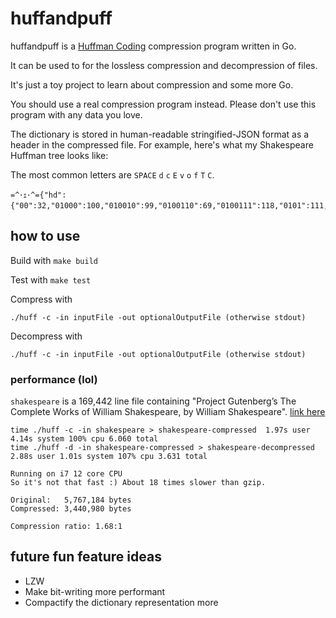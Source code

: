 # huffandpuff

huffandpuff is a [Huffman Coding](https://en.wikipedia.org/wiki/Huffman_coding) compression program written in Go.

It can be used to for the lossless compression and decompression of files.

It's just a toy project to learn about compression and some more Go.

You should use a real compression program instead. Please don't use this program with any data you love.

The dictionary is stored in human-readable stringified-JSON format as a header in the compressed file. For example, here's what my Shakespeare Huffman tree looks like:

The most common letters are `SPACE` `d` `c` `E` `v` `o` `f` `T` `C`.

```
=^･ｪ･^={"hd":{"00":32,"01000":100,"010010":99,"0100110":69,"0100111":118,"0101":111,"011000":102,"0110010":84,"01100110":67,"011001110":71,"011001111":80,"01101":108,"0111":116,"100000":119,"100001":46,"10001":13,"10010":10,"10011000":76,"1001100100":95,"10011001010":113,"10011001011000":41,"10011001011001":40,"100110010110100":51,"100110010110101":48,"10011001011011":8216,"10011001011100":8221,"10011001011101":49,"10011001011110":88,"1001100101111100":55,"1001100101111101":57,"100110010111111":52,"100110011":63,"1001101":65,"100111":121,"101000":44,"101001000":70,"1010010010":75,"1010010011":45,"10100101":82,"1010011":98,"1010100":112,"10101010":78,"101010110":85,"10101011100":106,"10101011101":86,"10101011110":91,"10101011111":93,"101011":109,"1011":101,"11000":105,"11001":114,"1101000":73,"110100100":68,"110100101":66,"11010011":79,"110101000":77,"110101001":39,"11010101":83,"1101011":103,"11011":110,"11100":115,"11101":104,"111100":117,"1111010000":89,"111101000100":8212,"111101000101":74,"11110100011000":8220,"1111010001100100":34,"1111010001100101":53,"111101000110011":50,"11110100011010":90,"11110100011011000":38,"1111010001101100100":224,"111101000110110010100":198,"1111010001101100101010":226,"1111010001101100101011":36,"11110100011011001011000":35265,"11110100011011001011001":96,"11110100011011001011010":65279,"11110100011011001011011":64,"11110100011011001011100":238,"11110100011011001011101":124,"11110100011011001011110":37,"11110100011011001011111":35,"111101000110110011":42,"1111010001101101":56,"1111010001101110":54,"111101000110111100":232,"111101000110111101":233,"11110100011011111000":231,"111101000110111110010":339,"111101000110111110011":201,"111101000110111110100":234,"11110100011011111010100":92,"11110100011011111010101":125,"1111010001101111101011":9,"11110100011011111011":47,"111101000110111111":230,"1111010001110":81,"1111010001111":122,"111101001":87,"11110101":107,"111101100":8217,"111101101":72,"111101110":59,"1111011110":33,"11110111110":58,"11110111111":120,"11111":97}}_(ツ)_
```

## how to use

Build with `make build`

Test with `make test`

Compress with
```
./huff -c -in inputFile -out optionalOutputFile (otherwise stdout)
```

Decompress with
```
./huff -c -in inputFile -out optionalOutputFile (otherwise stdout)
```

### performance (lol)

`shakespeare` is a 169,442 line file containing "Project Gutenberg’s The Complete Works of William Shakespeare, by William Shakespeare". [link here](http://www.gutenberg.org/files/100/100-0.txt)

```
time ./huff -c -in shakespeare > shakespeare-compressed  1.97s user 4.14s system 100% cpu 6.060 total
time ./huff -d -in shakespeare-compressed > shakespeare-decompressed  2.88s user 1.01s system 107% cpu 3.631 total

Running on i7 12 core CPU
So it's not that fast :) About 18 times slower than gzip.

Original:   5,767,184 bytes
Compressed: 3,440,980 bytes

Compression ratio: 1.68:1
```

## future fun feature ideas
* LZW
* Make bit-writing more performant
* Compactify the dictionary representation more